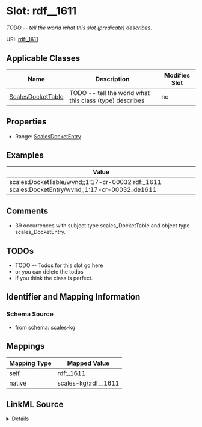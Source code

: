

# Slot: rdf__1611


_TODO -- tell the world what this slot (predicate) describes._





URI: [rdf:_1611](http://www.w3.org/1999/02/22-rdf-syntax-ns#_1611)



<!-- no inheritance hierarchy -->





## Applicable Classes

| Name | Description | Modifies Slot |
| --- | --- | --- |
| [ScalesDocketTable](../classes/ScalesDocketTable.md) | TODO -- tell the world what this class (type) describes |  no  |







## Properties

* Range: [ScalesDocketEntry](../classes/ScalesDocketEntry.md)






## Examples

| Value |
| --- |
| scales:DocketTable/wvnd;;1:17-cr-00032 rdf:_1611 scales:DocketEntry/wvnd;;1:17-cr-00032_de1611 |

## Comments

* 39 occurrences with subject type scales_DocketTable and object type scales_DocketEntry.

## TODOs

* TODO -- Todos for this slot go here
* or you can delete the todos
* if you think the class is perfect.

## Identifier and Mapping Information







### Schema Source


* from schema: scales-kg




## Mappings

| Mapping Type | Mapped Value |
| ---  | ---  |
| self | rdf:_1611 |
| native | scales-kg/:rdf__1611 |




## LinkML Source

<details>
```yaml
name: rdf__1611
description: TODO -- tell the world what this slot (predicate) describes.
todos:
- TODO -- Todos for this slot go here
- or you can delete the todos
- if you think the class is perfect.
comments:
- 39 occurrences with subject type scales_DocketTable and object type scales_DocketEntry.
examples:
- value: scales:DocketTable/wvnd;;1:17-cr-00032 rdf:_1611 scales:DocketEntry/wvnd;;1:17-cr-00032_de1611
from_schema: scales-kg
rank: 1000
slot_uri: rdf:_1611
alias: rdf__1611
domain_of:
- scales_DocketTable
range: scales_DocketEntry

```
</details>